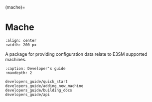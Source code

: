 (mache)=

# Mache
```{image} _static/mache-logo.png
:align: center
:width: 200 px
```

A package for providing configuration data relate to E3SM supported machines.

```{toctree}
:caption: Developer's guide
:maxdepth: 2

developers_guide/quick_start
developers_guide/adding_new_machine
developers_guide/building_docs
developers_guide/api
```

